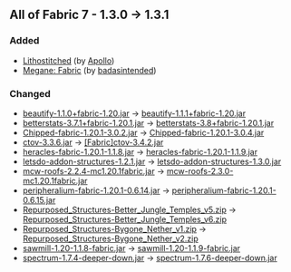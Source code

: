## All of Fabric 7 - 1.3.0 -> 1.3.1

### Added

  * [Lithostitched](https://www.curseforge.com/minecraft/mc-mods/lithostitched) (by [Apollo](https://www.curseforge.com/members/Apollo/projects))
  * [Megane: Fabric](https://www.curseforge.com/minecraft/mc-mods/megane) (by [badasintended](https://www.curseforge.com/members/badasintended/projects))

### Changed

  * [beautify-1.1.0+fabric-1.20.jar](https://www.curseforge.com/minecraft/mc-mods/beautify-refabricated/files/4901549) -> [beautify-1.1.1+fabric-1.20.jar](https://www.curseforge.com/minecraft/mc-mods/beautify-refabricated/files/5078114)
  * [betterstats-3.7.1+fabric-1.20.1.jar](https://www.curseforge.com/minecraft/mc-mods/better-stats/files/4985609) -> [betterstats-3.8+fabric-1.20.1.jar](https://www.curseforge.com/minecraft/mc-mods/better-stats/files/5076595)
  * [Chipped-fabric-1.20.1-3.0.2.jar](https://www.curseforge.com/minecraft/mc-mods/chipped/files/5075737) -> [Chipped-fabric-1.20.1-3.0.4.jar](https://www.curseforge.com/minecraft/mc-mods/chipped/files/5077657)
  * [ctov-3.3.6.jar](https://www.curseforge.com/minecraft/mc-mods/choicetheorems-overhauled-village/files/4823685) -> [[Fabric]ctov-3.4.2.jar](https://www.curseforge.com/minecraft/mc-mods/choicetheorems-overhauled-village/files/5079928)
  * [heracles-fabric-1.20.1-1.1.8.jar](https://www.curseforge.com/minecraft/mc-mods/heracles/files/5047317) -> [heracles-fabric-1.20.1-1.1.9.jar](https://www.curseforge.com/minecraft/mc-mods/heracles/files/5076940)
  * [letsdo-addon-structures-1.2.1.jar](https://www.curseforge.com/minecraft/mc-mods/lets-do-addon-structures/files/5068145) -> [letsdo-addon-structures-1.3.0.jar](https://www.curseforge.com/minecraft/mc-mods/lets-do-addon-structures/files/5076965)
  * [mcw-roofs-2.2.4-mc1.20.1fabric.jar](https://www.curseforge.com/minecraft/mc-mods/macaws-roofs/files/4590013) -> [mcw-roofs-2.3.0-mc1.20.1fabric.jar](https://www.curseforge.com/minecraft/mc-mods/macaws-roofs/files/5078206)
  * [peripheralium-fabric-1.20.1-0.6.14.jar](https://www.curseforge.com/minecraft/mc-mods/peripheralium/files/4891251) -> [peripheralium-fabric-1.20.1-0.6.15.jar](https://www.curseforge.com/minecraft/mc-mods/peripheralium/files/5077945)
  * [Repurposed_Structures-Better_Jungle_Temples_v5.zip](https://www.curseforge.com/minecraft/texture-packs/repurposed-structures-better-jungle-temples-compat/files/4919783) -> [Repurposed_Structures-Better_Jungle_Temples_v6.zip](https://www.curseforge.com/minecraft/texture-packs/repurposed-structures-better-jungle-temples-compat/files/4999733)
  * [Repurposed_Structures-Bygone_Nether_v1.zip](https://www.curseforge.com/minecraft/texture-packs/repurposed-structures-bygone-nether-compat/files/4466396) -> [Repurposed_Structures-Bygone_Nether_v2.zip](https://www.curseforge.com/minecraft/texture-packs/repurposed-structures-bygone-nether-compat/files/4994531)
  * [sawmill-1.20-1.1.8-fabric.jar](https://www.curseforge.com/minecraft/mc-mods/sawmill/files/5074316) -> [sawmill-1.20-1.1.9-fabric.jar](https://www.curseforge.com/minecraft/mc-mods/sawmill/files/5079887)
  * [spectrum-1.7.4-deeper-down.jar](https://www.curseforge.com/minecraft/mc-mods/spectrum/files/4984160) -> [spectrum-1.7.6-deeper-down.jar](https://www.curseforge.com/minecraft/mc-mods/spectrum/files/5080474)

